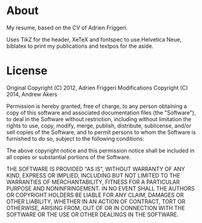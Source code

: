 # About
My resume, based on the CV of Adrien Friggeri.

Uses TikZ for the header, XeTeX and fontspec to use Helvetica Neue, biblatex to print my publications and textpos for the aside.


# License

Original Copyright (C) 2012, Adrien Friggeri
Modifications Copyright (C) 2014, Andrew Akers

Permission is hereby granted, free of charge, to any person obtaining a copy of this software and associated documentation files (the "Software"), to deal in the Software without restriction, including without limitation the rights to use, copy, modify, merge, publish, distribute, sublicense, and/or sell copies of the Software, and to permit persons to whom the Software is furnished to do so, subject to the following conditions:

The above copyright notice and this permission notice shall be included in all copies or substantial portions of the Software.

THE SOFTWARE IS PROVIDED "AS IS", WITHOUT WARRANTY OF ANY KIND, EXPRESS OR IMPLIED, INCLUDING BUT NOT LIMITED TO THE WARRANTIES OF MERCHANTABILITY, FITNESS FOR A PARTICULAR PURPOSE AND NONINFRINGEMENT. IN NO EVENT SHALL THE AUTHORS OR COPYRIGHT HOLDERS BE LIABLE FOR ANY CLAIM, DAMAGES OR OTHER LIABILITY, WHETHER IN AN ACTION OF CONTRACT, TORT OR OTHERWISE, ARISING FROM, OUT OF OR IN CONNECTION WITH THE SOFTWARE OR THE USE OR OTHER DEALINGS IN THE SOFTWARE.
